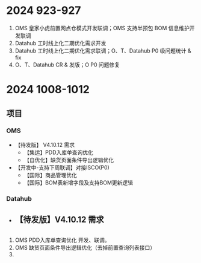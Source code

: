 # 2024 923-927

1. OMS 皇家小虎前置网点仓模式开发联调；OMS 支持半预包 BOM 信息维护开发联调
2. Datahub 工时线上化二期优化需求开发
3. Datahub 工时线上化二期优化需求联调；O、T、Datahub P0 级问题统计 & fix
4. O、T、Datahub CR & 发版；O P0 问题修复

# 2024 1008-1012

## 项目
### OMS
- 【待发版】 V4.10.12 需求
	- 【集运】PDD入库单查询优化
	- 【自优化】缺货页面条件导出逻辑优化
- 【开发中-支持下周联调】对接ISCO(P0)
	- 【国际】商品管理优化
	- 【国际】BOM表新增字段及支持BOM更新逻辑
### Datahub
- 【待发版】V4.10.12 需求
	- 

## 

1. OMS PDD入库单查询优化 开发、联调。
2. OMS 缺货页面条件导出逻辑优化（去掉前置查询列表接口）
3. 